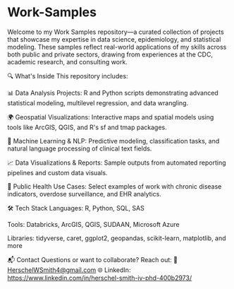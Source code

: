 # Work-Samples
Welcome to my Work Samples repository—a curated collection of projects that showcase my expertise in data science, epidemiology, and statistical modeling. These samples reflect real-world applications of my skills across both public and private sectors, drawing from experiences at the CDC, academic research, and consulting work.

🔍 What's Inside
This repository includes:

📊 Data Analysis Projects: R and Python scripts demonstrating advanced statistical modeling, multilevel regression, and data wrangling.

🌍 Geospatial Visualizations: Interactive maps and spatial models using tools like ArcGIS, QGIS, and R's sf and tmap packages.

🧠 Machine Learning & NLP: Predictive modeling, classification tasks, and natural language processing of clinical text fields.

📈 Data Visualizations & Reports: Sample outputs from automated reporting pipelines and custom data visuals.

🧪 Public Health Use Cases: Select examples of work with chronic disease indicators, overdose surveillance, and EHR analytics.

🛠️ Tech Stack
Languages: R, Python, SQL, SAS

Tools: Databricks, ArcGIS, QGIS, SUDAAN, Microsoft Azure

Libraries: tidyverse, caret, ggplot2, geopandas, scikit-learn, matplotlib, and more

📬 Contact
Questions or want to collaborate? Reach out:
📧 HerschelWSmith4@gmail.com
🌐 LinkedIn: https://www.linkedin.com/in/herschel-smith-iv-phd-400b2973/

